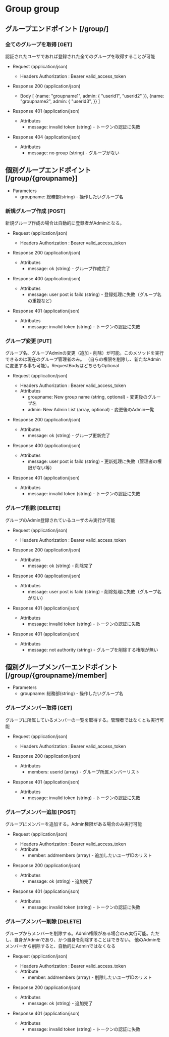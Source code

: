 # Group group


## グループエンドポイント [/group/]

### 全てのグループを取得 [GET]
認証されたユーザであれば登録された全てのグループを取得することが可能

+ Request (application/json)
    + Headers
        Authorization : Bearer valid_access_token

+ Response 200 (application/json)
    + Body
        [
            {name: "groupname1", admin: { "userid1", "userid2" }},
            {name: "groupname2", admin: { "userid3", }}
        ]

+ Response 401 (application/json)
    + Attributes
        + message: invalid token (string) - トークンの認証に失敗

+ Response 404 (application/json)
    + Attributes
        + message: no group (string) - グループがない


## 個別グループエンドポイント [/group/{groupname}]

+ Parameters
    + groupname: 総務部(string) - 操作したいグループ名

### 新規グループ作成 [POST]
新規グループ作成の場合は自動的に登録者がAdminとなる。
+ Request (application/json)
    + Headers
        Authorization : Bearer valid_access_token

+ Response 200 (application/json)
    + Attributes
        + message: ok (string) - グループ作成完了

+ Response 400 (application/json)
    + Attributes
        + message: user post is faild (string) - 登録処理に失敗（グループ名の重複など）

+ Response 401 (application/json)
    + Attributes
        + message: invalid token (string) - トークンの認証に失敗


### グループ変更 [PUT]
グループ名、グループAdminの変更（追加・削除）が可能。このメソッドを実行できるのは現在のグループ管理者のみ。
（自らの権限を削除し、新たなAdminに変更する事も可能）。RequestBodyはどちらもOptional

+ Request (application/json)
    + Headers
        Authorization : Bearer valid_access_token
    + Attributes
        + groupname: New group name (string, optional) - 変更後のグループ名
        + admin: New Admin List (array, optional) - 変更後のAdmin一覧

+ Response 200 (application/json)
    + Attributes
        + message: ok (string) - グループ更新完了

+ Response 400 (application/json)
    + Attributes
        + message: user post is faild (string) - 更新処理に失敗（管理者の権限がない等）

+ Response 401 (application/json)
    + Attributes
        + message: invalid token (string) - トークンの認証に失敗





### グループ削除 [DELETE]
グループのAdmin登録されているユーザのみ実行が可能
+ Request (application/json)
    + Headers
        Authorization : Bearer valid_access_token

+ Response 200 (application/json)
    + Attributes
        + message: ok (string) - 削除完了

+ Response 400 (application/json)
    + Attributes
        + message: user post is faild (string) - 削除処理に失敗（グループ名がない）

+ Response 401 (application/json)
    + Attributes
        + message: invalid token (string) - トークンの認証に失敗

+ Response 401 (application/json)
    + Attributes
        + message: not authority (string) - グループを削除する権限が無い


## 個別グループメンバーエンドポイント [/group/{groupname}/member]

+ Parameters
    + groupname: 総務部(string) - 操作したいグループ名

### グループメンバー取得 [GET]
グループに所属しているメンバーの一覧を取得する。管理者ではなくとも実行可能

+ Request (application/json)
    + Headers
        Authorization : Bearer valid_access_token

+ Response 200 (application/json)
    + Attributes
        + members: userid (array) - グループ所属メンバーリスト

+ Response 401 (application/json)
    + Attributes
        + message: invalid token (string) - トークンの認証に失敗

### グループメンバー追加 [POST]
グループにメンバーを追加する。Admin権限がある場合のみ実行可能

+ Request (application/json)
    + Headers
        Authorization : Bearer valid_access_token
    + Attribute
        + member: addmembers (array) - 追加したいユーザIDのリスト

+ Response 200 (application/json)
    + Attributes
        + message: ok (string) - 追加完了

+ Response 401 (application/json)
    + Attributes
        + message: invalid token (string) - トークンの認証に失敗


### グループメンバー削除 [DELETE]
グループからメンバーを削除する。Admin権限がある場合のみ実行可能。ただし、自身がAdminであり、かつ自身を削除することはできない。
他のAdminをメンバーから削除すると、自動的にAdminではなくなる

+ Request (application/json)
    + Headers
        Authorization : Bearer valid_access_token
    + Attribute
        + member: addmembers (array) - 削除したいユーザIDのリスト

+ Response 200 (application/json)
    + Attributes
        + message: ok (string) - 追加完了

+ Response 401 (application/json)
    + Attributes
        + message: invalid token (string) - トークンの認証に失敗

        